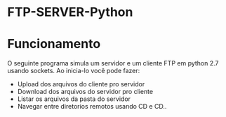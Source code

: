 # FTP-SERVER-Python

# Funcionamento
  O seguinte programa simula um servidor e um cliente FTP em python 2.7 usando sockets. 
  Ao inicia-lo você pode fazer:
  * Upload dos arquivos do cliente pro servidor
  * Download dos arquivos do servidor pro cliente
  * Listar os arquivos da pasta do servidor
  * Navegar entre diretorios remotos usando CD e CD..
  
  
